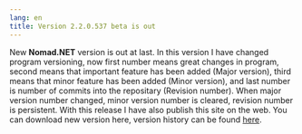 ```yaml
---
lang: en
title: Version 2.2.0.537 beta is out
---
```

New **Nomad.NET** version is out at last. In this version I have changed program versioning, now first number means great changes in program, second means that important feature has been added (Major version), third means that minor feature has been added (Minor version), and last number is number of commits into the repositary (Revision number). When major version number changed, minor version number is cleared, revision number is persistent. With this release I have also publish this site on the web. You can download new version here, version history can be found [here](/history.txt).
